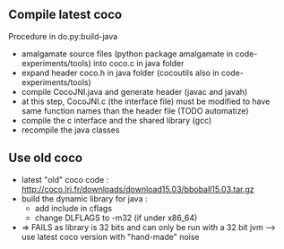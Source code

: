 

## Compile latest coco

Procedure in do.py:build-java
 - amalgamate source files (python package amalgamate in code-experiments/tools) into coco.c in java folder
 - expand header coco.h in java folder (cocoutils also in code-experiments/tools)
 - compile CocoJNI.java and generate header (javac and javah)
 - at this step, CocoJNI.c (the interface file) must be modified to have same function names than the header file (TODO automatize)
 - compile the c interface and the shared library (gcc)
 - recompile the java classes



## Use old coco

- latest "old" coco code : http://coco.lri.fr/downloads/download15.03/bboball15.03.tar.gz
- build the dynamic library for java :
   * add include in cflags
   * change DLFLAGS to -m32 (if under x86_64)
- => FAILS as library is 32 bits and can only be run with a 32 bit jvm
--> use latest coco version with "hand-made" noise

